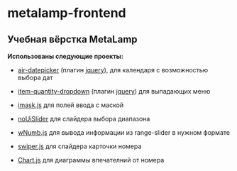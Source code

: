 # metalamp-frontend
## Учебная вёрстка MetaLamp


__Использованы следующие проекты:__

* [air-datepicker](http://t1m0n.name/air-datepicker/docs/) (плагин [jquery](https://github.com/jquery/jquery)), для календаря с возможностью выбора дат

* [item-quantity-dropdown](https://github.com/reservamos/item-quantity-dropdown) (плагин [jquery](https://github.com/jquery/jquery)) для выпадающих меню

* [imask.js](https://imask.js.org/) для полей ввода с маской

* [noUiSlider](https://refreshless.com/nouislider/) для слайдера выбора диапазона

* [wNumb.js](https://refreshless.com/wnumb/) для вывода информации из range-slider в нужном формате

* [swiper.js](https://swiperjs.com/) для слайдера карточки номера

* [Chart.js](https://www.chartjs.org/) для диаграммы впечателний от номера
